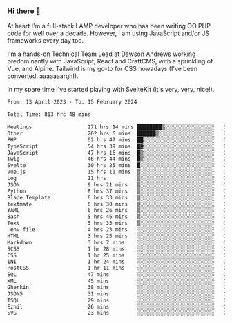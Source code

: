 ### Hi there 👋

<!--
**JamesNock/JamesNock** is a ✨ _special_ ✨ repository because its `README.md` (this file) appears on your GitHub profile.

Here are some ideas to get you started:

- 🔭 I’m currently working on ...
- 🌱 I’m currently learning ...
- 👯 I’m looking to collaborate on ...
- 🤔 I’m looking for help with ...
- 💬 Ask me about ...
- 📫 How to reach me: ...
- 😄 Pronouns: ...
- ⚡ Fun fact: ...
-->
At heart I'm a full-stack LAMP developer who has been writing OO PHP code for well over a decade. However, I am using JavaScript and/or JS frameworks every day too.

I'm a hands-on Technical Team Lead at [Dawson Andrews](https://www.dawsonandrews.com/) working predominantly with JavaScript, React and CraftCMS, with a sprinkling of Vue, and Alpine. Tailwind is my go-to for CSS nowadays (I've been converted, aaaaaaargh!).

In my spare time I've started playing with SvelteKit (it's very, very, nice!).

<!--START_SECTION:waka-->

```txt
From: 13 April 2023 - To: 15 February 2024

Total Time: 813 hrs 48 mins

Meetings                  271 hrs 14 mins ████████▒░░░░░░░░░░░░░░░░   33.34 %
Other                     202 hrs 6 mins  ██████▒░░░░░░░░░░░░░░░░░░   24.84 %
PHP                       62 hrs 47 mins  ██░░░░░░░░░░░░░░░░░░░░░░░   07.72 %
TypeScript                54 hrs 39 mins  █▓░░░░░░░░░░░░░░░░░░░░░░░   06.72 %
JavaScript                47 hrs 16 mins  █▒░░░░░░░░░░░░░░░░░░░░░░░   05.81 %
Twig                      46 hrs 44 mins  █▒░░░░░░░░░░░░░░░░░░░░░░░   05.75 %
Svelte                    30 hrs 25 mins  █░░░░░░░░░░░░░░░░░░░░░░░░   03.74 %
Vue.js                    15 hrs 11 mins  ▒░░░░░░░░░░░░░░░░░░░░░░░░   01.87 %
Log                       11 hrs          ▒░░░░░░░░░░░░░░░░░░░░░░░░   01.35 %
JSON                      9 hrs 21 mins   ▒░░░░░░░░░░░░░░░░░░░░░░░░   01.15 %
Python                    8 hrs 37 mins   ▒░░░░░░░░░░░░░░░░░░░░░░░░   01.06 %
Blade Template            6 hrs 33 mins   ▒░░░░░░░░░░░░░░░░░░░░░░░░   00.81 %
textmate                  6 hrs 30 mins   ▒░░░░░░░░░░░░░░░░░░░░░░░░   00.80 %
YAML                      6 hrs 26 mins   ▒░░░░░░░░░░░░░░░░░░░░░░░░   00.79 %
Bash                      5 hrs 46 mins   ▒░░░░░░░░░░░░░░░░░░░░░░░░   00.71 %
Text                      5 hrs 33 mins   ▒░░░░░░░░░░░░░░░░░░░░░░░░   00.68 %
.env file                 4 hrs 23 mins   ░░░░░░░░░░░░░░░░░░░░░░░░░   00.54 %
HTML                      3 hrs 25 mins   ░░░░░░░░░░░░░░░░░░░░░░░░░   00.42 %
Markdown                  3 hrs 7 mins    ░░░░░░░░░░░░░░░░░░░░░░░░░   00.39 %
SCSS                      1 hr 28 mins    ░░░░░░░░░░░░░░░░░░░░░░░░░   00.18 %
CSS                       1 hr 25 mins    ░░░░░░░░░░░░░░░░░░░░░░░░░   00.18 %
INI                       1 hr 24 mins    ░░░░░░░░░░░░░░░░░░░░░░░░░   00.17 %
PostCSS                   1 hr 11 mins    ░░░░░░░░░░░░░░░░░░░░░░░░░   00.15 %
SQL                       47 mins         ░░░░░░░░░░░░░░░░░░░░░░░░░   00.10 %
XML                       45 mins         ░░░░░░░░░░░░░░░░░░░░░░░░░   00.09 %
Gherkin                   38 mins         ░░░░░░░░░░░░░░░░░░░░░░░░░   00.08 %
JSON5                     31 mins         ░░░░░░░░░░░░░░░░░░░░░░░░░   00.06 %
TSQL                      29 mins         ░░░░░░░░░░░░░░░░░░░░░░░░░   00.06 %
Ezhil                     26 mins         ░░░░░░░░░░░░░░░░░░░░░░░░░   00.05 %
SVG                       23 mins         ░░░░░░░░░░░░░░░░░░░░░░░░░   00.05 %
```

<!--END_SECTION:waka-->
